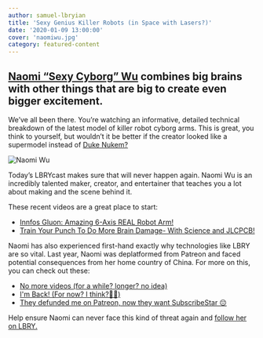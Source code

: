 ```yaml
---
author: samuel-lbryian
title: 'Sexy Genius Killer Robots (in Space with Lasers?)'
date: '2020-01-09 13:00:00'
cover: 'naomiwu.jpg'
category: featured-content
---
```


## [Naomi “Sexy Cyborg” Wu](https://open.lbry.com/@Naomi-SexyCyborg-Wu:b) combines big brains with other things that are big to create even bigger excitement.

We’ve all been there. You’re watching an informative, detailed technical breakdown of the latest model of killer robot cyborg arms. This is great, you think to yourself, but wouldn’t it be better if the creator looked like a supermodel instead of [Duke Nukem?](https://twitter.com/eevblog/status/1211226840481685504)

![Naomi Wu](https://api.lbry.tv/content/claims/naomiwu/021b0c1f3e3b05e0147a3d2b770007fcdb0fd72c/stream.jpg)

Today’s LBRYcast makes sure that will never happen again. Naomi Wu is an incredibly talented maker, creator, and entertainer that teaches you a lot about making and the scene behind it.

These recent videos are a great place to start:

- [Innfos Gluon: Amazing 6-Axis REAL Robot Arm!](https://lbry.tv/@Naomi-SexyCyborg-Wu:b/innfos-gluon-amazing-6-axis-real-robot:3)
- [Train Your Punch To Do More Brain Damage- With Science and JLCPCB!](https://lbry.tv/@Naomi-SexyCyborg-Wu:b/train-your-punch-to-do-more-brain-damage:4)


Naomi has also experienced first-hand exactly why technologies like LBRY are so vital. Last year, Naomi was deplatformed from Patreon and faced potential consequences from her home country of China. For more on this, you can check out these:

- [No more videos (for a while? longer? no idea)](https://lbry.tv/@Naomi-SexyCyborg-Wu:b/no-more-videos-for-a-while-longer-no:5)
- [I'm Back! (For now? I think?🤞🏼)](https://lbry.tv/@Naomi-SexyCyborg-Wu:b/i-m-back-for-now-i-think:c)
- [They defunded me on Patreon, now they want SubscribeStar 😔](https://lbry.tv/@Naomi-SexyCyborg-Wu:b/they-defunded-me-on-patreon-now-they:f)
	
Help ensure Naomi can never face this kind of threat again and [follow her on LBRY.](https://open.lbry.com/@Naomi-SexyCyborg-Wu:b)
